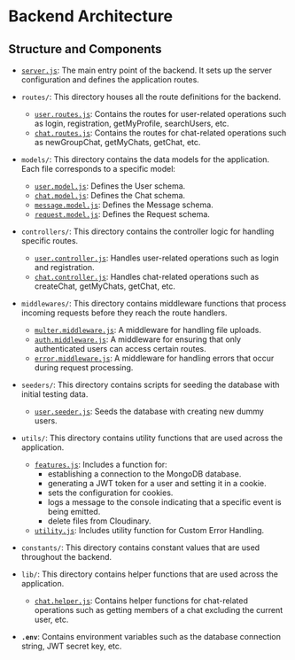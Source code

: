 # Backend Architecture

## Structure and Components

- [`server.js`](./server.js): The main entry point of the backend. It sets up the server configuration and defines the application routes.

- `routes/`: This directory houses all the route definitions for the backend.
  - [`user.routes.js`](./routes/user.routes.js): Contains the routes for user-related operations such as login, registration, getMyProfile, searchUsers, etc.
  - [`chat.routes.js`](./routes/chat.routes.js): Contains the routes for chat-related operations such as newGroupChat, getMyChats, getChat, etc.

- `models/`: This directory contains the data models for the application. Each file corresponds to a specific model:
  - [`user.model.js`](./models/user.model.js): Defines the User schema.
  - [`chat.model.js`](./models/chat.model.js): Defines the Chat schema.
  - [`message.model.js`](./models/message.model.js): Defines the Message schema.
  - [`request.model.js`](./models/request.model.js): Defines the Request schema.

- `controllers/`: This directory contains the controller logic for handling specific routes. 
  - [`user.controller.js`](./controllers/user.controller.js): Handles user-related operations such as login and registration.
  - [`chat.controller.js`](./controllers/chat.controller.js): Handles chat-related operations such as createChat, getMyChats, getChat, etc.

- `middlewares/`: This directory contains middleware functions that process incoming requests before they reach the route handlers.
  - [`multer.middleware.js`](./middlewares/multer.middleware.js): A middleware for handling file uploads.
  - [`auth.middleware.js`](./middlewares/auth.middleware.js): A middleware for ensuring that only authenticated users can access certain routes.
  - [`error.middleware.js`](./middlewares/error.middleware.js): A middleware for handling errors that occur during request processing.

- `seeders/`: This directory contains scripts for seeding the database with initial testing data.
  - [`user.seeder.js`](./seeders/user.seeder.js): Seeds the database with creating new dummy users.

- `utils/`: This directory contains utility functions that are used across the application. 
  - [`features.js`](./utils/features.js): Includes a function for: 
    - establishing a connection to the MongoDB database.
    - generating a JWT token for a user and setting it in a cookie.
    - sets the configuration for cookies.
    - logs a message to the console indicating that a specific event is being emitted.
    - delete files from Cloudinary.
  - [`utility.js`](./utils/utility.js): Includes utility function for Custom Error Handling.

- `constants/`: This directory contains constant values that are used throughout the backend.

- `lib/`: This directory contains helper functions that are used across the application.
  - [`chat.helper.js`](./lib/chat.helper.js): Contains helper functions for chat-related operations such as getting members of a chat excluding the current user, etc.

- **`.env`**: Contains environment variables such as the database connection string, JWT secret key, etc.